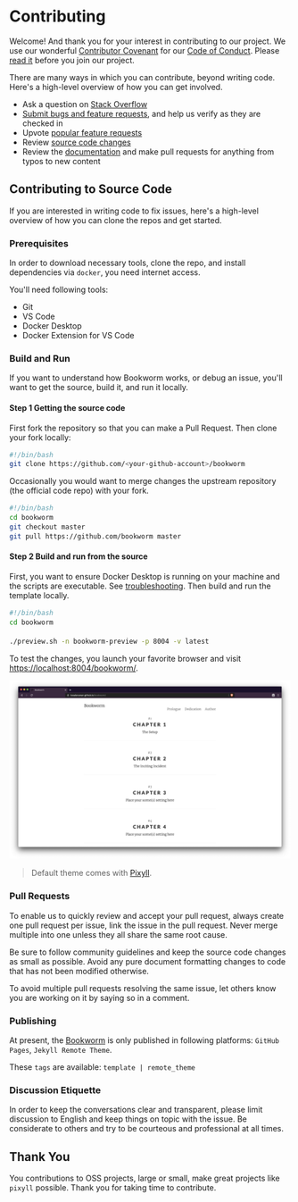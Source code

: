 # Contributing

Welcome! And thank you for your interest in contributing to our project. We use our wonderful [Contributor Covenant](http://contributor-covenant.org/) for our [Code of Conduct](). Please [read it](CODE_OF_CONDUCT.md) before you join our project.

There are many ways in which you can contribute, beyond writing code. Here's a high-level overview of how you can get involved.

- Ask a question on [Stack Overflow]()
- [Submit bugs and feature requests](https://github.com/kosalanuwan/bookworm/issues), and help us verify as they are checked in
- Upvote [popular feature requests]()
- Review [source code changes](https://github.com/kosalanuwan/bookworm/pulls)
- Review the [documentation](README.md) and make pull requests for anything from typos to new content

## Contributing to Source Code

If you are interested in writing code to fix issues, here's a high-level overview of how you can clone the repos and get started.

### Prerequisites

In order to download necessary tools, clone the repo, and install dependencies via `docker`, you need internet access.

You'll need following tools:

- Git
- VS Code
- Docker Desktop
- Docker Extension for VS Code

### Build and Run

If you want to understand how Bookworm works, or debug an issue, you'll want to get the source, build it, and run it locally.

#### Step 1 Getting the source code

First fork the repository so that you can make a Pull Request. Then clone your fork locally:

```bash
#!/bin/bash
git clone https://github.com/<your-github-account>/bookworm
```

Occasionally you would want to merge changes the upstream repository (the official code repo) with your fork.

```bash
#!/bin/bash
cd bookworm
git checkout master
git pull https://github.com/bookworm master
```

#### Step 2 Build and run from the source

First, you want to ensure Docker Desktop is running on your machine and the scripts are executable. See [troubleshooting](#troubleshooting). Then build and run the template locally.

```sh
#!/bin/bash
cd bookworm

./preview.sh -n bookworm-preview -p 8004 -v latest
```

To test the changes, you launch your favorite browser and visit <https://localhost:8004/bookworm/>.

![Screenshot](screenshot.png)

> Default theme comes with [Pixyll](https://github.com/johno/pixyll).

### Pull Requests

To enable us to quickly review and accept your pull request, always create one pull request per issue, link the issue in the pull request. Never merge multiple into one unless they all share the same root cause.

Be sure to follow community guidelines and keep the source code changes as small as possible. Avoid any pure document formatting changes to code that has not been modified otherwise.

To avoid multiple pull requests resolving the same issue, let others know you are working on it by saying so in a comment.

### Publishing

At present, the [Bookworm](https://kosalanuwan.github.io/bookworm/) is only published in following platforms: `GitHub Pages`, `Jekyll Remote Theme`.

These `tags` are available: `template | remote_theme`

### Discussion Etiquette

In order to keep the conversations clear and transparent, please limit discussion to English and keep things on topic with the issue. Be considerate to others and try to be courteous and professional at all times.

## Thank You

You contributions to OSS projects, large or small, make great projects like `pixyll` possible. Thank you for taking time to contribute.
